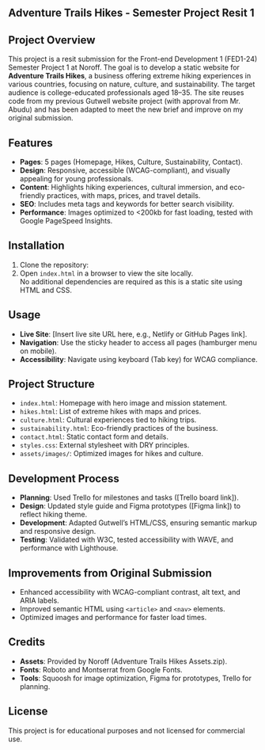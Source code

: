 ## Adventure Trails Hikes - Semester Project Resit 1

## Project Overview
This project is a resit submission for the Front-end Development 1 (FED1-24) Semester Project 1 at Noroff. The goal is to develop a static website for **Adventure Trails Hikes**, a business offering extreme hiking experiences in various countries, focusing on nature, culture, and sustainability. The target audience is college-educated professionals aged 18–35. The site reuses code from my previous Gutwell website project (with approval from Mr. Abudu) and has been adapted to meet the new brief and improve on my original submission.

## Features
- **Pages**: 5 pages (Homepage, Hikes, Culture, Sustainability, Contact).  
- **Design**: Responsive, accessible (WCAG-compliant), and visually appealing for young professionals.  
- **Content**: Highlights hiking experiences, cultural immersion, and eco-friendly practices, with maps, prices, and travel details.  
- **SEO**: Includes meta tags and keywords for better search visibility.  
- **Performance**: Images optimized to <200kb for fast loading, tested with Google PageSpeed Insights.  

## Installation
1. Clone the repository:  
2. Open `index.html` in a browser to view the site locally.  
No additional dependencies are required as this is a static site using HTML and CSS.

## Usage
- **Live Site**: [Insert live site URL here, e.g., Netlify or GitHub Pages link].  
- **Navigation**: Use the sticky header to access all pages (hamburger menu on mobile).  
- **Accessibility**: Navigate using keyboard (Tab key) for WCAG compliance.  

## Project Structure
- `index.html`: Homepage with hero image and mission statement.  
- `hikes.html`: List of extreme hikes with maps and prices.  
- `culture.html`: Cultural experiences tied to hiking trips.  
- `sustainability.html`: Eco-friendly practices of the business.  
- `contact.html`: Static contact form and details.  
- `styles.css`: External stylesheet with DRY principles.  
- `assets/images/`: Optimized images for hikes and culture.  

## Development Process
- **Planning**: Used Trello for milestones and tasks ([Trello board link]).  
- **Design**: Updated style guide and Figma prototypes ([Figma link]) to reflect hiking theme.  
- **Development**: Adapted Gutwell’s HTML/CSS, ensuring semantic markup and responsive design.  
- **Testing**: Validated with W3C, tested accessibility with WAVE, and performance with Lighthouse.  

## Improvements from Original Submission
- Enhanced accessibility with WCAG-compliant contrast, alt text, and ARIA labels.  
- Improved semantic HTML using `<article>` and `<nav>` elements.  
- Optimized images and performance for faster load times.  

## Credits
- **Assets**: Provided by Noroff (Adventure Trails Hikes Assets.zip).  
- **Fonts**: Roboto and Montserrat from Google Fonts.  
- **Tools**: Squoosh for image optimization, Figma for prototypes, Trello for planning.  

## License
This project is for educational purposes and not licensed for commercial use.
